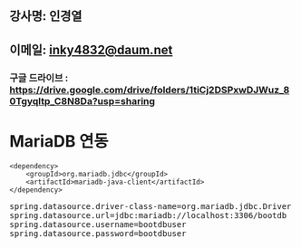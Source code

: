 ## 강사명:  인경열
## 이메일:  inky4832@daum.net
### 구글 드라이브 : https://drive.google.com/drive/folders/1tiCj2DSPxwDJWuz_80Tgyqltp_C8N8Da?usp=sharing


# MariaDB 연동
<!-- https://mvnrepository.com/artifact/org.mariadb.jdbc/mariadb-java-client -->
```
<dependency>
    <groupId>org.mariadb.jdbc</groupId>
    <artifactId>mariadb-java-client</artifactId>
</dependency>
```
<pre>
spring.datasource.driver-class-name=org.mariadb.jdbc.Driver
spring.datasource.url=jdbc:mariadb://localhost:3306/bootdb
spring.datasource.username=bootdbuser
spring.datasource.password=bootdbuser
</pre>
